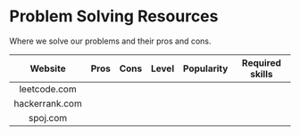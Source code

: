 # Problem Solving Resources
Where we solve our problems and their pros and cons.

| Website | Pros | Cons | Level | Popularity | Required skills | 
|:------:|:--------------:|:----------:|:-----------------:|:--------:|:-----------------:|
|   leetcode.com   |              |          |                 |        |                 |         
|   hackerrank.com   |              |          |                 |        |                 |         
|   spoj.com   |              |          |                 |        |                 |       
